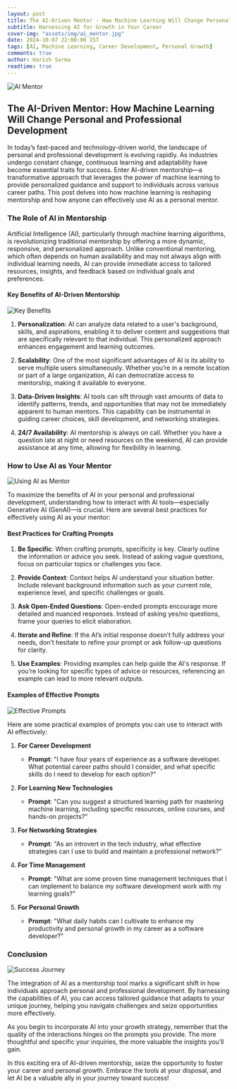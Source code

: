 ```yaml
---
layout: post
title: The AI-Driven Mentor - How Machine Learning Will Change Personal and Professional Development
subtitle: Harnessing AI for Growth in Your Career
cover-img: "assets/img/ai_mentor.jpg"
date: 2024-10-07 22:00:00 IST
tags: [AI, Machine Learning, Career Development, Personal Growth]
comments: true
author: Harish Sarma
readtime: true
---
```


![AI Mentor](assets/img/ai_mentor.jpg)

## The AI-Driven Mentor: How Machine Learning Will Change Personal and Professional Development

In today’s fast-paced and technology-driven world, the landscape of personal and professional development is evolving rapidly. As industries undergo constant change, continuous learning and adaptability have become essential traits for success. Enter AI-driven mentorship—a transformative approach that leverages the power of machine learning to provide personalized guidance and support to individuals across various career paths. This post delves into how machine learning is reshaping mentorship and how anyone can effectively use AI as a personal mentor.

### The Role of AI in Mentorship

Artificial Intelligence (AI), particularly through machine learning algorithms, is revolutionizing traditional mentorship by offering a more dynamic, responsive, and personalized approach. Unlike conventional mentoring, which often depends on human availability and may not always align with individual learning needs, AI can provide immediate access to tailored resources, insights, and feedback based on individual goals and preferences.

#### Key Benefits of AI-Driven Mentorship

![Key Benefits](assets/img/key_benefits.jpg)

1. **Personalization**: AI can analyze data related to a user's background, skills, and aspirations, enabling it to deliver content and suggestions that are specifically relevant to that individual. This personalized approach enhances engagement and learning outcomes.

2. **Scalability**: One of the most significant advantages of AI is its ability to serve multiple users simultaneously. Whether you’re in a remote location or part of a large organization, AI can democratize access to mentorship, making it available to everyone.

3. **Data-Driven Insights**: AI tools can sift through vast amounts of data to identify patterns, trends, and opportunities that may not be immediately apparent to human mentors. This capability can be instrumental in guiding career choices, skill development, and networking strategies.

4. **24/7 Availability**: AI mentorship is always on call. Whether you have a question late at night or need resources on the weekend, AI can provide assistance at any time, allowing for flexibility in learning.

### How to Use AI as Your Mentor

![Using AI as Mentor](assets/img/using_ai_mentor.jpg)

To maximize the benefits of AI in your personal and professional development, understanding how to interact with AI tools—especially Generative AI (GenAI)—is crucial. Here are several best practices for effectively using AI as your mentor:

#### Best Practices for Crafting Prompts

1. **Be Specific**: When crafting prompts, specificity is key. Clearly outline the information or advice you seek. Instead of asking vague questions, focus on particular topics or challenges you face.

2. **Provide Context**: Context helps AI understand your situation better. Include relevant background information such as your current role, experience level, and specific challenges or goals.

3. **Ask Open-Ended Questions**: Open-ended prompts encourage more detailed and nuanced responses. Instead of asking yes/no questions, frame your queries to elicit elaboration.

4. **Iterate and Refine**: If the AI’s initial response doesn’t fully address your needs, don’t hesitate to refine your prompt or ask follow-up questions for clarity.

5. **Use Examples**: Providing examples can help guide the AI's response. If you’re looking for specific types of advice or resources, referencing an example can lead to more relevant outputs.

#### Examples of Effective Prompts

![Effective Prompts](assets/img/effective_prompts.jpg)

Here are some practical examples of prompts you can use to interact with AI effectively:

1. **For Career Development**
   - **Prompt**: "I have four years of experience as a software developer. What potential career paths should I consider, and what specific skills do I need to develop for each option?"

2. **For Learning New Technologies**
   - **Prompt**: "Can you suggest a structured learning path for mastering machine learning, including specific resources, online courses, and hands-on projects?"

3. **For Networking Strategies**
   - **Prompt**: "As an introvert in the tech industry, what effective strategies can I use to build and maintain a professional network?"

4. **For Time Management**
   - **Prompt**: "What are some proven time management techniques that I can implement to balance my software development work with my learning goals?"

5. **For Personal Growth**
   - **Prompt**: "What daily habits can I cultivate to enhance my productivity and personal growth in my career as a software developer?"

### Conclusion

![Success Journey](assets/img/success_journey.jpg)

The integration of AI as a mentorship tool marks a significant shift in how individuals approach personal and professional development. By harnessing the capabilities of AI, you can access tailored guidance that adapts to your unique journey, helping you navigate challenges and seize opportunities more effectively.

As you begin to incorporate AI into your growth strategy, remember that the quality of the interactions hinges on the prompts you provide. The more thoughtful and specific your inquiries, the more valuable the insights you’ll gain.

In this exciting era of AI-driven mentorship, seize the opportunity to foster your career and personal growth. Embrace the tools at your disposal, and let AI be a valuable ally in your journey toward success!
